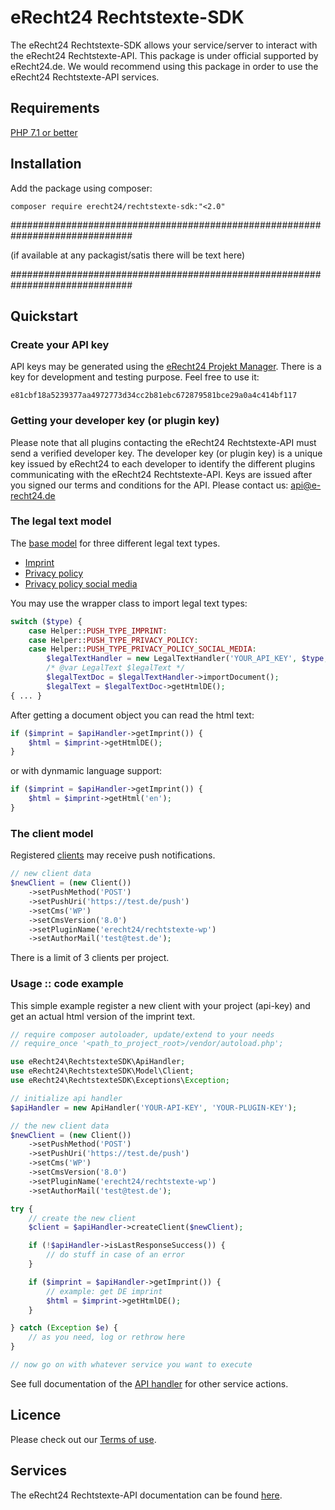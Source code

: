 # eRecht24 Rechtstexte-SDK
The eRecht24 Rechtstexte-SDK allows your service/server to interact with the eRecht24 Rechtstexte-API.
This package is under official supported by eRecht24.de.
We would recommend using this package in order to use the eRecht24 Rechtstexte-API services.

## Requirements
[PHP 7.1 or better](https://www.php.net/)

## Installation
Add the package using composer:

```shell
composer require erecht24/rechtstexte-sdk:"<2.0"
```

##############################################################################

(if available at any packagist/satis there will be text here)

##############################################################################

## Quickstart
### Create your API key
API keys may be generated using the [eRecht24 Projekt Manager](https://www.e-recht24.de/mitglieder/tools/projekt-manager/).
There is a key for development and testing purpose. Feel free to use it:

```e81cbf18a5239377aa4972773d34cc2b81ebc672879581bce29a0a4c414bf117```

### Getting your developer key (or plugin key)
Please note that all plugins contacting the eRecht24 Rechtstexte-API must send a verified developer key.
The developer key (or plugin key) is a unique key issued by eRecht24 to each developer to identify the different plugins communicating with the eRecht24 Rechtstexte-API.
Keys are issued after you signed our terms and conditions for the API. Please contact us: <a href="mailto:api@e-recht24.de">api@e-recht24.de</a>

### The legal text model
The [base model](./docs/legal_text.md#legal-text-model) for three different legal text types.

- [Imprint](./docs/legal_text.md#imprint)
- [Privacy policy](./docs/legal_text.md#privacy-policy)
- [Privacy policy social media](./docs/legal_text.md#privacy-policy-social-media)

You may use the wrapper class to import legal text types:
```php
switch ($type) {
    case Helper::PUSH_TYPE_IMPRINT:
    case Helper::PUSH_TYPE_PRIVACY_POLICY:
    case Helper::PUSH_TYPE_PRIVACY_POLICY_SOCIAL_MEDIA:
        $legalTextHandler = new LegalTextHandler('YOUR_API_KEY', $type, 'YOUR-PLUGIN-KEY');
        /* @var LegalText $legalText */
        $legalTextDoc = $legalTextHandler->importDocument();
        $legalText = $legalTextDoc->getHtmlDE();
{ ... }
```
After getting a document object you can read the html text:
```php
if ($imprint = $apiHandler->getImprint()) {
    $html = $imprint->getHtmlDE();
}
```
or with dynmamic language support:
```php
if ($imprint = $apiHandler->getImprint()) {
    $html = $imprint->getHtml('en');
}
```

### The client model
Registered [clients](./docs/client.md) may receive push notifications.
```php
// new client data
$newClient = (new Client())
    ->setPushMethod('POST')
    ->setPushUri('https://test.de/push')
    ->setCms('WP')
    ->setCmsVersion('8.0')
    ->setPluginName('erecht24/rechtstexte-wp')
    ->setAuthorMail('test@test.de');
```
There is a limit of 3 clients per project.

### Usage :: code example
This simple example register a new client with your project (api-key) and get an actual html version of the imprint text. 

```php
// require composer autoloader, update/extend to your needs
// require_once '<path_to_project_root>/vendor/autoload.php';

use eRecht24\RechtstexteSDK\ApiHandler;
use eRecht24\RechtstexteSDK\Model\Client;
use eRecht24\RechtstexteSDK\Exceptions\Exception;

// initialize api handler
$apiHandler = new ApiHandler('YOUR-API-KEY', 'YOUR-PLUGIN-KEY');

// the new client data
$newClient = (new Client())
    ->setPushMethod('POST')
    ->setPushUri('https://test.de/push')
    ->setCms('WP')
    ->setCmsVersion('8.0')
    ->setPluginName('erecht24/rechtstexte-wp')
    ->setAuthorMail('test@test.de');

try {
    // create the new client
    $client = $apiHandler->createClient($newClient);

    if (!$apiHandler->isLastResponseSuccess()) {
        // do stuff in case of an error
    }

    if ($imprint = $apiHandler->getImprint()) {
        // example: get DE imprint
        $html = $imprint->getHtmlDE();
    }

} catch (Exception $e) {
    // as you need, log or rethrow here
}

// now go on with whatever service you want to execute
```
See full documentation of the [API handler](./docs/api_handler.md) for other service actions.

## Licence
Please check out our [Terms of use](LICENSE).

## Services
The eRecht24 Rechtstexte-API documentation can be found [here](https://docs.api.e-recht24.de/).










